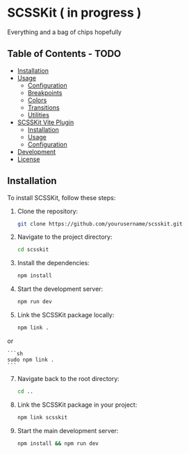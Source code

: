 # SCSSKit ( in progress )

Everything and a bag of chips hopefully

## Table of Contents - TODO
- [Installation](#installation)
- [Usage](#usage)
  - [Configuration](#configuration)
  - [Breakpoints](#breakpoints)
  - [Colors](#colors)
  - [Transitions](#transitions)
  - [Utilities](#utilities)
- [SCSSKit Vite Plugin](#scsskit-vite-plugin)
  - [Installation](#plugin-installation)
  - [Usage](#plugin-usage)
  - [Configuration](#plugin-configuration)
- [Development](#development)
- [License](#license)

## Installation

To install SCSSKit, follow these steps:

1. Clone the repository:
    ```sh
    git clone https://github.com/yourusername/scsskit.git
    ```
    
2. Navigate to the project directory:
    ```sh
    cd scsskit
    ```

3. Install the dependencies:
    ```sh
    npm install
    ```
    
4. Start the development server:
    ```sh
    npm run dev
    ```

6. Link the SCSSKit package locally:
    ```sh
    npm link . 
    ```

or 

    ```sh
    sudo npm link . 
    ```
    
7. Navigate back to the root directory:
    ```sh
    cd ..
    ```

8. Link the SCSSKit package in your project:
    ```sh
    npm link scsskit
    ```

8. Start the main development server:
    ```sh
    npm install && npm run dev
    ```